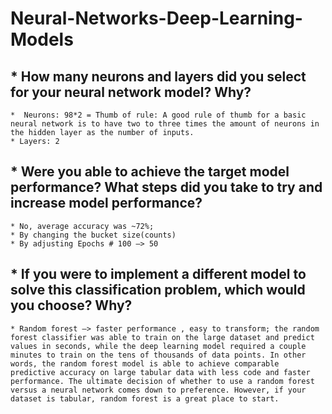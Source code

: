 # Neural-Networks-Deep-Learning-Models

## * How many neurons and layers did you select for your neural network model? Why?
    *  Neurons: 98*2 = Thumb of rule: A good rule of thumb for a basic neural network is to have two to three times the amount of neurons in the hidden layer as the number of inputs.
    * Layers: 2 
    
## * Were you able to achieve the target model performance? What steps did you take to try and increase model performance? 
    * No, average accuracy was ~72%; 
    * By changing the bucket size(counts) 
    * By adjusting Epochs # 100 —> 50 
    
## * If you were to implement a different model to solve this classification problem, which would you choose? Why?
    * Random forest —> faster performance , easy to transform; the random forest classifier was able to train on the large dataset and predict values in seconds, while the deep learning model required a couple minutes to train on the tens of thousands of data points. In other words, the random forest model is able to achieve comparable predictive accuracy on large tabular data with less code and faster performance. The ultimate decision of whether to use a random forest versus a neural network comes down to preference. However, if your dataset is tabular, random forest is a great place to start.
